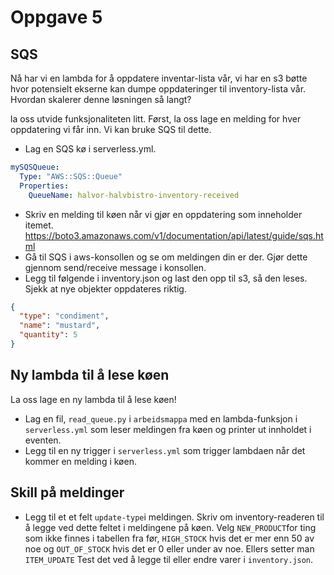 # Oppgave 5

## SQS

Nå har vi en lambda for å oppdatere inventar-lista vår, vi har en s3 bøtte hvor potensielt ekserne kan dumpe oppdateringer til inventory-lista vår. Hvordan skalerer denne løsningen så langt?

la oss utvide funksjonaliteten litt. Først, la oss lage en melding for hver oppdatering vi får inn. Vi kan bruke SQS til dette.

- Lag en SQS kø i serverless.yml.

```yaml
mySQSQueue:
  Type: "AWS::SQS::Queue"
  Properties:
    QueueName: halvor-halvbistro-inventory-received
```

- Skriv en melding til køen når vi gjør en oppdatering som inneholder itemet.
  https://boto3.amazonaws.com/v1/documentation/api/latest/guide/sqs.html
- Gå til SQS i aws-konsollen og se om meldingen din er der. Gjør dette gjennom send/receive message i konsollen.
- Legg til følgende i inventory.json og last den opp til s3, så den leses. Sjekk at nye objekter oppdateres riktig.

```json
{
  "type": "condiment",
  "name": "mustard",
  "quantity": 5
}
```

## Ny lambda til å lese køen

La oss lage en ny lambda til å lese køen!

- Lag en fil, `read_queue.py` i `arbeidsmappa` med en lambda-funksjon i `serverless.yml` som leser meldingen fra køen og printer ut innholdet i eventen.
- Legg til en ny trigger i `serverless.yml` som trigger lambdaen når det kommer en melding i køen.

## Skill på meldinger

- Legg til et et felt `update-type`i meldingen. Skriv om inventory-readeren til å legge ved dette feltet i meldingene på køen. Velg `NEW_PRODUCT`for ting som ikke finnes i tabellen fra før, `HIGH_STOCK` hvis det er mer enn 50 av noe og `OUT_OF_STOCK` hvis det er 0 eller under av noe. Ellers setter man `ITEM_UPDATE` Test det ved å legge til eller endre varer i `inventory.json`.
